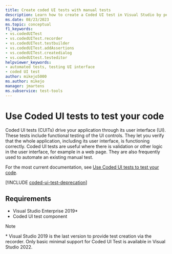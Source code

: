 ```yaml
---
title: Create coded UI tests with manual tests
description: Learn how to create a Coded UI test in Visual Studio by performing the test manually while Coded UI Test Builder runs in the background.
ms.date: 08/23/2023
ms.topic: conceptual
f1_keywords:
- vs.codedUITest
- vs.codedUITest.recorder
- vs.codedUITest.testbuilder
- vs.codedUITest.addAssertions
- vs.codedUITest.createdialog
- vs.codedUItest.testeditor
helpviewer_keywords:
- automated tests, testing UI interface
- coded UI test
author: mikejo5000
ms.author: mikejo
manager: jmartens
ms.subservice: test-tools
---
```

# Use Coded UI tests to test your code

Coded UI tests (CUITs) drive your application through its user interface (UI). These tests include functional testing of the UI controls. They let you verify that the whole application, including its user interface, is functioning correctly. Coded UI tests are useful where there is validation or other logic in the user interface, for example in a web page. They are also frequently used to automate an existing manual test.

For the most current documentation, see [Use Coded UI tests to test your code](/previous-versions/visualstudio/visual-studio-2017/test/use-ui-automation-to-test-your-code).

[!INCLUDE [coded-ui-test-deprecation](includes/coded-ui-test-deprecation.md)]

## Requirements

- Visual Studio Enterprise 2019*
- Coded UI test component

> [!NOTE]
> \* Visual Studio 2019 is the last version to provide test creation via the recorder. Only basic minimal support for Coded UI Test is available in Visual Studio 2022.
